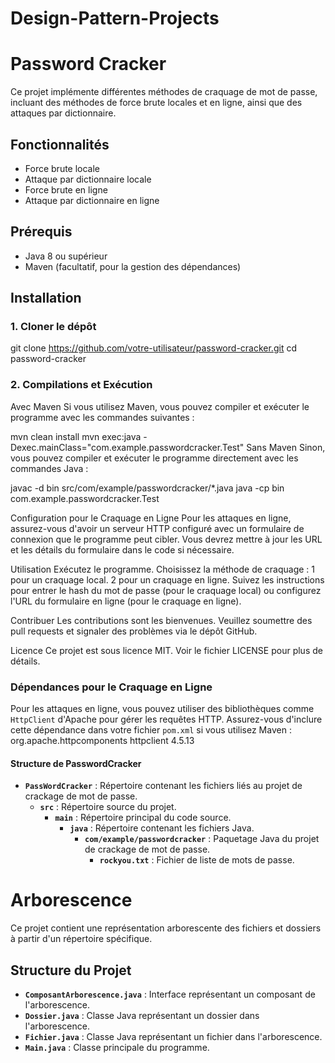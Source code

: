 ﻿# Design-Pattern-Projects

# Password Cracker

Ce projet implémente différentes méthodes de craquage de mot de passe, incluant des méthodes de force brute locales et en ligne, ainsi que des attaques par dictionnaire.

## Fonctionnalités

- Force brute locale
- Attaque par dictionnaire locale
- Force brute en ligne
- Attaque par dictionnaire en ligne

## Prérequis

- Java 8 ou supérieur
- Maven (facultatif, pour la gestion des dépendances)

## Installation

### 1. Cloner le dépôt
git clone https://github.com/votre-utilisateur/password-cracker.git
cd password-cracker
### 2. Compilations et Exécution
Avec Maven
Si vous utilisez Maven, vous pouvez compiler et exécuter le programme avec les commandes suivantes :

mvn clean install
mvn exec:java -Dexec.mainClass="com.example.passwordcracker.Test"
Sans Maven
Sinon, vous pouvez compiler et exécuter le programme directement avec les commandes Java :

javac -d bin src/com/example/passwordcracker/*.java
java -cp bin com.example.passwordcracker.Test

Configuration pour le Craquage en Ligne
Pour les attaques en ligne, assurez-vous d'avoir un serveur HTTP configuré avec un formulaire de connexion que le programme peut cibler. Vous devrez mettre à jour les URL et les détails du formulaire dans le code si nécessaire.


Utilisation
Exécutez le programme.
Choisissez la méthode de craquage :
1 pour un craquage local.
2 pour un craquage en ligne.
Suivez les instructions pour entrer le hash du mot de passe (pour le craquage local) ou configurez l'URL du formulaire en ligne (pour le craquage en ligne).

Contribuer
Les contributions sont les bienvenues. Veuillez soumettre des pull requests et signaler des problèmes via le dépôt GitHub.

Licence
Ce projet est sous licence MIT. Voir le fichier LICENSE pour plus de détails.


### Dépendances pour le Craquage en Ligne

Pour les attaques en ligne, vous pouvez utiliser des bibliothèques comme `HttpClient` d'Apache pour gérer les requêtes HTTP. Assurez-vous d'inclure cette dépendance dans votre fichier `pom.xml` si vous utilisez Maven :
<dependency>
    <groupId>org.apache.httpcomponents</groupId>
    <artifactId>httpclient</artifactId>
    <version>4.5.13</version>
</dependency>

#### Structure de PasswordCracker

- **`PassWordCracker`** : Répertoire contenant les fichiers liés au projet de crackage de mot de passe.
  - **`src`** : Répertoire source du projet.
    - **`main`** : Répertoire principal du code source.
      - **`java`** : Répertoire contenant les fichiers Java.
        - **`com/example/passwordcracker`** : Paquetage Java du projet de crackage de mot de passe.
          - **`rockyou.txt`** : Fichier de liste de mots de passe.
         
    

# Arborescence

Ce projet contient une représentation arborescente des fichiers et dossiers à partir d'un répertoire spécifique.

## Structure du Projet

  - **`ComposantArborescence.java`** : Interface représentant un composant de l'arborescence.
  - **`Dossier.java`** : Classe Java représentant un dossier dans l'arborescence.
  - **`Fichier.java`** : Classe Java représentant un fichier dans l'arborescence.
  - **`Main.java`** : Classe principale du programme.


